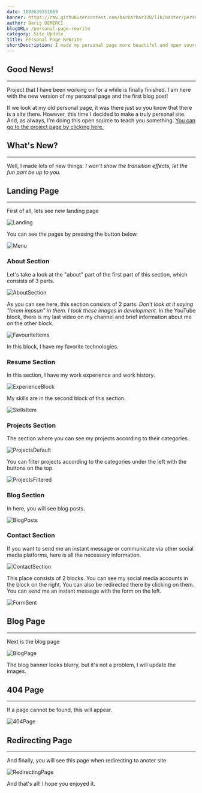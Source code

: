 ```yaml
---
date: 1603639351069
banner: https://raw.githubusercontent.com/barbarbar338/lib/master/personal_page/images/blog/personal-page-rewrite/banner.png
author: Barış DEMİRCİ
blogURL: /personal-page-rewrite
category: Site Update
title: Personal Page ReWrite
shortDescription: I made my personal page more beautiful and open source
---
```


## Good News!
---
Project that I have been working on for a while is finally finished. I am here with the new version of my personal page and the first blog post!

If we look at my old personal page, it was there just so you know that there is a site there. However, this time I decided to make a truly personal site. And, as always, I'm doing this open source to teach you something. [You can go to the project page by clicking here.](https://github.com/barbarbar338/webpage)

## What's New?
---
Well, I made lots of new things. *I won't show the transition effects, let the fun part be up to you.*

## Landing Page
---
First of all, lets see new landing page

![Landing](https://raw.githubusercontent.com/barbarbar338/lib/master/personal_page/images/blog/personal-page-rewrite/landing.png)

You can see the pages by pressing the button below.

![Menu](https://raw.githubusercontent.com/barbarbar338/lib/master/personal_page/images/blog/personal-page-rewrite/menu.png)

### About Section
Let's take a look at the "about" part of the first part of this section, which consists of 3 parts.

![AboutSection](https://raw.githubusercontent.com/barbarbar338/lib/master/personal_page/images/blog/personal-page-rewrite/aboutsection.png)

As you can see here, this section consists of 2 parts. *Don't look at it saying "lorem impsun" in them. I took these images in development.* In the YouTube block, there is my last video on my channel and brief information about me on the other block.

![FavouriteItems](https://raw.githubusercontent.com/barbarbar338/lib/master/personal_page/images/blog/personal-page-rewrite/favouriteitems.png)

In this block, I have my favorite technologies.

### Resume Section
In this section, I have my work experience and work history.

![ExperienceBlock](https://raw.githubusercontent.com/barbarbar338/lib/master/personal_page/images/blog/personal-page-rewrite/experienceblock.png)

My skills are in the second block of this section.

![SkillsItem](https://raw.githubusercontent.com/barbarbar338/lib/master/personal_page/images/blog/personal-page-rewrite/skillsblock.png)

### Projects Section
The section where you can see my projects according to their categories.

![ProjectsDefault](https://raw.githubusercontent.com/barbarbar338/lib/master/personal_page/images/blog/personal-page-rewrite/projectsdefault.png)

You can filter projects according to the categories under the left with the buttons on the top.

![ProjectsFiltered](https://raw.githubusercontent.com/barbarbar338/lib/master/personal_page/images/blog/personal-page-rewrite/filtered.png)

### Blog Section
In here, you will see blog posts.

![BlogPosts](https://raw.githubusercontent.com/barbarbar338/lib/master/personal_page/images/blog/personal-page-rewrite/blogposts.png)

### Contact Section
If you want to send me an instant message or communicate via other social media platforms, here is all the necessary information.

![ContactSection](https://raw.githubusercontent.com/barbarbar338/lib/master/personal_page/images/blog/personal-page-rewrite/contactsection.png)

This place consists of 2 blocks. You can see my social media accounts in the block on the right. You can also be redirected there by clicking on them. You can send me an instant message with the form on the left.

![FormSent](https://raw.githubusercontent.com/barbarbar338/lib/master/personal_page/images/blog/personal-page-rewrite/formsent.png)

## Blog Page
---
Next is the blog page

![BlogPage](https://raw.githubusercontent.com/barbarbar338/lib/master/personal_page/images/blog/personal-page-rewrite/blog.png)

The blog banner looks blurry, but it's not a problem, I will update the images.

## 404 Page
--- 
If a page cannot be found, this will appear.

![404Page](https://raw.githubusercontent.com/barbarbar338/lib/master/personal_page/images/blog/personal-page-rewrite/404page.png)

## Redirecting Page
---
And finally, you will see this page when redirecting to anoter site

![RedirectingPage](https://raw.githubusercontent.com/barbarbar338/lib/master/personal_page/images/blog/personal-page-rewrite/redirecting.png)

And that's all! I hope you enjoyed it.
